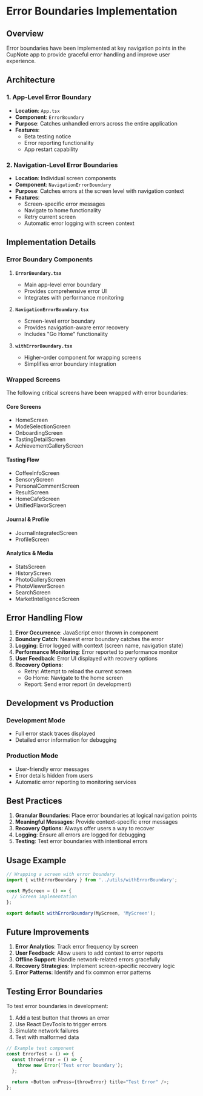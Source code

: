 # Error Boundaries Implementation

## Overview

Error boundaries have been implemented at key navigation points in the CupNote app to provide graceful error handling and improve user experience.

## Architecture

### 1. App-Level Error Boundary
- **Location**: `App.tsx`
- **Component**: `ErrorBoundary`
- **Purpose**: Catches unhandled errors across the entire application
- **Features**:
  - Beta testing notice
  - Error reporting functionality
  - App restart capability

### 2. Navigation-Level Error Boundaries
- **Location**: Individual screen components
- **Component**: `NavigationErrorBoundary`
- **Purpose**: Catches errors at the screen level with navigation context
- **Features**:
  - Screen-specific error messages
  - Navigate to home functionality
  - Retry current screen
  - Automatic error logging with screen context

## Implementation Details

### Error Boundary Components

1. **`ErrorBoundary.tsx`**
   - Main app-level error boundary
   - Provides comprehensive error UI
   - Integrates with performance monitoring

2. **`NavigationErrorBoundary.tsx`**
   - Screen-level error boundary
   - Provides navigation-aware error recovery
   - Includes "Go Home" functionality

3. **`withErrorBoundary.tsx`**
   - Higher-order component for wrapping screens
   - Simplifies error boundary integration

### Wrapped Screens

The following critical screens have been wrapped with error boundaries:

#### Core Screens
- HomeScreen
- ModeSelectionScreen
- OnboardingScreen
- TastingDetailScreen
- AchievementGalleryScreen

#### Tasting Flow
- CoffeeInfoScreen
- SensoryScreen
- PersonalCommentScreen
- ResultScreen
- HomeCafeScreen
- UnifiedFlavorScreen

#### Journal & Profile
- JournalIntegratedScreen
- ProfileScreen

#### Analytics & Media
- StatsScreen
- HistoryScreen
- PhotoGalleryScreen
- PhotoViewerScreen
- SearchScreen
- MarketIntelligenceScreen

## Error Handling Flow

1. **Error Occurrence**: JavaScript error thrown in component
2. **Boundary Catch**: Nearest error boundary catches the error
3. **Logging**: Error logged with context (screen name, navigation state)
4. **Performance Monitoring**: Error reported to performance monitor
5. **User Feedback**: Error UI displayed with recovery options
6. **Recovery Options**:
   - Retry: Attempt to reload the current screen
   - Go Home: Navigate to the home screen
   - Report: Send error report (in development)

## Development vs Production

### Development Mode
- Full error stack traces displayed
- Detailed error information for debugging

### Production Mode
- User-friendly error messages
- Error details hidden from users
- Automatic error reporting to monitoring services

## Best Practices

1. **Granular Boundaries**: Place error boundaries at logical navigation points
2. **Meaningful Messages**: Provide context-specific error messages
3. **Recovery Options**: Always offer users a way to recover
4. **Logging**: Ensure all errors are logged for debugging
5. **Testing**: Test error boundaries with intentional errors

## Usage Example

```typescript
// Wrapping a screen with error boundary
import { withErrorBoundary } from '../utils/withErrorBoundary';

const MyScreen = () => {
  // Screen implementation
};

export default withErrorBoundary(MyScreen, 'MyScreen');
```

## Future Improvements

1. **Error Analytics**: Track error frequency by screen
2. **User Feedback**: Allow users to add context to error reports
3. **Offline Support**: Handle network-related errors gracefully
4. **Recovery Strategies**: Implement screen-specific recovery logic
5. **Error Patterns**: Identify and fix common error patterns

## Testing Error Boundaries

To test error boundaries in development:

1. Add a test button that throws an error
2. Use React DevTools to trigger errors
3. Simulate network failures
4. Test with malformed data

```typescript
// Example test component
const ErrorTest = () => {
  const throwError = () => {
    throw new Error('Test error boundary');
  };
  
  return <Button onPress={throwError} title="Test Error" />;
};
```